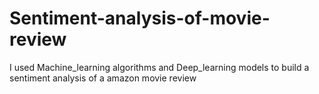 # Sentiment-analysis-of-movie-review
I used Machine_learning algorithms and Deep_learning models to build a sentiment analysis of a amazon movie review
